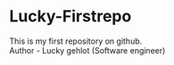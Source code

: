 # Lucky-Firstrepo
This is my first repository on github.
<br>
Author - Lucky gehlot (Software engineer)
